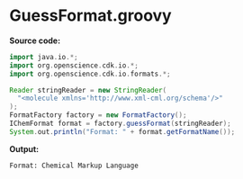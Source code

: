 # GuessFormat.groovy
**Source code:**
```groovy
import java.io.*;
import org.openscience.cdk.io.*;
import org.openscience.cdk.io.formats.*;

Reader stringReader = new StringReader(
  "<molecule xmlns='http://www.xml-cml.org/schema'/>"
);
FormatFactory factory = new FormatFactory();
IChemFormat format = factory.guessFormat(stringReader);
System.out.println("Format: " + format.getFormatName());
```
**Output:**
```plain
Format: Chemical Markup Language
```
